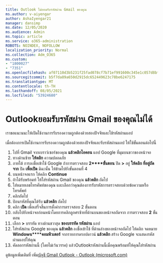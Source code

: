 ```yaml
---
title: Outlook ไม่ยอมรับรหัสผ่าน Gmail ของคุณ
ms.author: v-aiyengar
author: AshaIyengar21
manager: dansimp
ms.date: 12/05/2020
ms.audience: Admin
ms.topic: article
ms.service: o365-administration
ROBOTS: NOINDEX, NOFOLLOW
localization_priority: Normal
ms.collection: Adm_O365
ms.custom:
- "1800027"
- "7351"
ms.openlocfilehash: af07110d3b5231f25fad078cf7b71ef991600c345e1c057d8bfe1614d9570580
ms.sourcegitcommit: b5f7da89a650d2915dc652449623c78be6247175
ms.translationtype: MT
ms.contentlocale: th-TH
ms.lasthandoff: 08/05/2021
ms.locfileid: "53924680"
---
```

# <a name="outlook-wont-accept-your-gmail-password"></a>Outlookยอมรับรหัสผ่าน Gmail ของคุณไม่ได้

เราขอแนะนนะให้เปิดใช้งานการรับรองความถูกต้องด้วยสองปัจจัยและใช้รหัสผ่านแอป

เมื่อต้องการเปิดใช้งานการรับรองความถูกต้องด้วยสองปัจจัยและรับรหัสผ่านแอป ให้ใช้ขั้นตอนต่อไปนี้

1. ไปที่ Gmail จากเบราว์เซอร์ของคุณ **แล้วคลิกไอคอน** แอป Google ที่มุมบนขวาของหน้าจอ
1. ทางด้านซ้าย **ให้คลิก** ความปลอดภัย
1. ภายใต้ การลงชื่อเข้าใช้ Google ถ้าการตรวจสอบ **2****ขั้นตอน** ปิด **>** อยู่ **ให้คลิก ที่อยู่ถัดจาก** ปิด **เพื่อเปิด** มิฉะนั้น ให้ข้ามไปยังขั้นตอนที่ 4
1. บนหน้าจอแรก ให้คลิก **Continue**
1. ถ้าได้รับพร้อมท์ ให้ใส่รหัสผ่าน Gmail ของคุณ **แล้วคลิก** ถัดไป
1. ใส่หมายเลขโทรศัพท์ของคุณ และเลือกว่าคุณต้องการรับรหัสการตรวจสอบด้วยข้อความหรือโทรศัพท์
1. คลิกถัดไป
1. ป้อนรหัสที่คุณได้รับ **แล้วคลิก** ถัดไป
1. คลิก **เปิด** เพื่อเสร็จสิ้นการตั้งค่าการตรวจสอบ 2 ขั้นตอน
1. กลับไปยังหน้าจอก่อนหน้าโดยการคลิกลูกศรซ้ายที่ด้านบนของหน้าจอถัดจาก การตรวจสอบ **2** ขั้นตอน
1. เลือก **>** บรรทัด ทางด้านขวาสุด **ของบรรทัด รหัสผ่าน** แอป
1. ใส่รหัสผ่าน Google ของคุณ **แล้วคลิก** ลงชื่อเข้าใช้ ที่ด้านล่างของหน้าจอถัดไป ให้คลิก จดหมาย **Windows****คอมพิวเตอร์** จากรายการดรอปดาวน์ **แล้วคลิก** สร้าง
Google จะแสดงรหัสผ่านแอปให้คุณ 
13. คัดลอกรหัสผ่านนี้ (โดยไม่เว้นวรรค) แล้วOutlookรหัสผ่านนี้เมื่อคุณพร้อมท์ให้คุณใส่รหัสผ่าน

ดูข้อมูลเพิ่มเติมที่ เพิ่ม[บัญชี Gmail Outlook - Outlook (microsoft.com)](https://support.microsoft.com/office/add-a-gmail-account-to-outlook-70191667-9c52-4581-990e-e30318c2c081)
